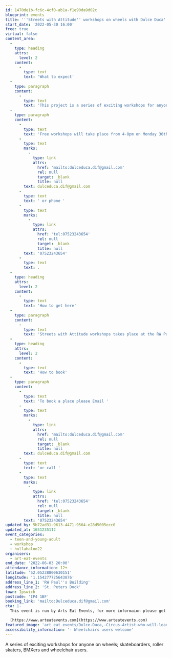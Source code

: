 ```yaml
---
id: 1470de1b-fc6c-4cf0-ab1a-f1e90da9d02c
blueprint: events
title: '''Streets with Attitude'' workshops on wheels with Dulce Duca'
start_date: '2022-05-30 16:00'
free: true
virtual: false
content_area:
  -
    type: heading
    attrs:
      level: 2
    content:
      -
        type: text
        text: 'What to expect'
  -
    type: paragraph
    content:
      -
        type: text
        text: 'This project is a series of exciting workshops for anyone on wheels; skateboarders, roller skaters, BMXers and wheelchair users. This is an opportunity for creative collaboration and immersion into the possibilities of the world on wheels. This project is led by Dulce Duca an actress and circus artist for the last 17 years, originally from Portugal, she is based in Great Yarmouth, East Anglia’s original Circus Capital.'
  -
    type: paragraph
    content:
      -
        type: text
        text: 'Free workshops will take place from 4-8pm on Monday 30th of May to Friday the 3rd of June in the RW Paul''s Building on St. Peters Dock, Bridge Street, Ipswich IP4 1BF. Workshops are open to anyone willing to be creative on wheels, ages 12+. For registration and more info contact Dulce by email '
      -
        type: text
        marks:
          -
            type: link
            attrs:
              href: 'mailto:dulceduca.dif@gmail.com'
              rel: null
              target: _blank
              title: null
        text: dulceduca.dif@gmail.com
      -
        type: text
        text: ' or phone '
      -
        type: text
        marks:
          -
            type: link
            attrs:
              href: 'tel:07523243654'
              rel: null
              target: _blank
              title: null
        text: '07523243654'
      -
        type: text
        text: .
  -
    type: heading
    attrs:
      level: 2
    content:
      -
        type: text
        text: 'How to get here'
  -
    type: paragraph
    content:
      -
        type: text
        text: 'Streets with Attitude workshops takes place at the RW Paul''s Building at St Peter''s Dock. '
  -
    type: heading
    attrs:
      level: 2
    content:
      -
        type: text
        text: 'How to book'
  -
    type: paragraph
    content:
      -
        type: text
        text: 'To book a place please Email '
      -
        type: text
        marks:
          -
            type: link
            attrs:
              href: 'mailto:dulceduca.dif@gmail.com'
              rel: null
              target: _blank
              title: null
        text: dulceduca.dif@gmail.com
      -
        type: text
        text: 'or call '
      -
        type: text
        marks:
          -
            type: link
            attrs:
              href: 'tel:07523243654'
              rel: null
              target: _blank
              title: null
        text: '07523243654'
updated_by: 5b72ad31-9613-4471-9564-e28d5005ecc0
updated_at: 1651235112
event_categories:
  - teen-and-young-adult
  - workshop
  - hullabaloo22
organisers:
  - art-eat-events
end_date: '2022-06-03 20:00'
attendance_information: 12+
latitude: '52.05238800630151'
longitude: '1.154277725643876'
address_line_1: 'RW Paul''s Building'
address_line_2: 'St. Peters Dock'
town: Ipswich
postcode: 'IP4 1BF'
booking_link: 'mailto:Dulceduca.dif@gmail.com'
cta: |-
  This event is run by Arts Eat Events, for more informaion please get in touch via:

  [https://www.arteatevents.com](https://www.arteatevents.com)
featured_image: 'art_eat_events/Dulce-Duca,-Circus-Artist-who-will-lead-community-workshops-in-May-and-June.-Photo-by-Bartlomiej-Kwiat.jpg'
accessibility_information: '- Wheelchairs users welcome'
---
```

A series of exciting workshops for anyone on wheels; skateboarders, roller skaters, BMXers and wheelchair users.